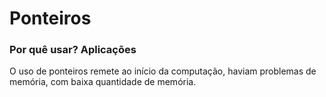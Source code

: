 # Ponteiros




### Por quê usar? Aplicações

O uso de ponteiros remete ao início da computação, haviam problemas de memória, com baixa quantidade de memória.
